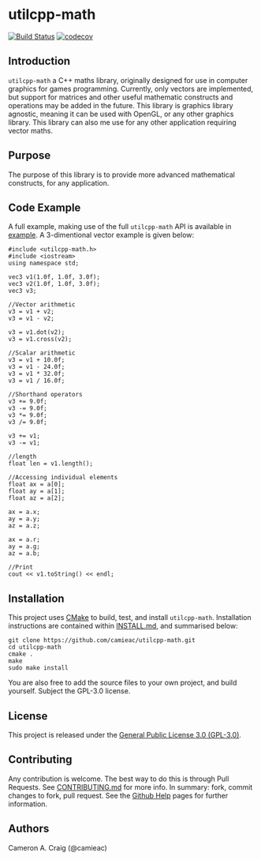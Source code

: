 # utilcpp-math

[![Build Status](https://travis-ci.org/camieac/utilcpp-math.svg?branch=master)](https://travis-ci.org/camieac/utilcpp-math)
[![codecov](https://codecov.io/gh/camieac/utilcpp-math/branch/master/graph/badge.svg)](https://codecov.io/gh/camieac/utilcpp-math)

## Introduction

`utilcpp-math` a C++ maths library, originally designed for use in computer graphics for games programming.
Currently, only vectors are implemented, but support for matrices and other useful mathematic constructs and operations may be added in the future.
This library is graphics library agnostic, meaning it can be used with OpenGL, or any other graphics library. This library can also me use for any other application requiring vector maths.

## Purpose
The purpose of this library is to provide more advanced mathematical constructs, for any application.

## Code Example
A full example, making use of the full `utilcpp-math` API is available in [example](https://github.com/camieac/utilcpp-math/blob/master/example/utilcpp-math-example.c). A 3-dimentional vector example is given below:
```
#include <utilcpp-math.h>
#include <iostream>
using namespace std;

vec3 v1(1.0f, 1.0f, 3.0f);
vec3 v2(1.0f, 1.0f, 3.0f);
vec3 v3;

//Vector arithmetic
v3 = v1 + v2;
v3 = v1 - v2;

v3 = v1.dot(v2);
v3 = v1.cross(v2);

//Scalar arithmetic
v3 = v1 + 10.0f;
v3 = v1 - 24.0f;
v3 = v1 * 32.0f;
v3 = v1 / 16.0f;

//Shorthand operators
v3 += 9.0f;
v3 -= 9.0f;
v3 *= 9.0f;
v3 /= 9.0f;

v3 += v1;
v3 -= v1;

//length
float len = v1.length();

//Accessing individual elements
float ax = a[0];
float ay = a[1];
float az = a[2];

ax = a.x;
ay = a.y;
az = a.z;

ax = a.r;
ay = a.g;
az = a.b;

//Print
cout << v1.toString() << endl;
```

## Installation
This project uses [CMake](https://cmake.org/) to build, test, and install `utilcpp-math`. Installation instructions are contained within [INSTALL.md](https://github.com/camieac/utilcpp-math/blob/master/INSTALL.md), and summarised below:

```
git clone https://github.com/camieac/utilcpp-math.git
cd utilcpp-math
cmake .
make
sudo make install
```

You are also free to add the source files to your own project, and build yourself. Subject the GPL-3.0 license.

## License
This project is released under the [General Public License 3.0 (GPL-3.0)](https://github.com/camieac/utilcpp-math/blob/master/LICENSE).

## Contributing
Any contribution is welcome. The best way to do this is through Pull Requests. See [CONTRIBUTING.md](https://github.com/camieac/utilcpp-math/blob/master/CONTRIBUTING.md) for more info. In summary: fork, commit changes to fork, pull request. See the [Github Help](https://help.github.com/articles/creating-a-pull-request-from-a-fork/) pages for further information.

## Authors
Cameron A. Craig (@camieac)
